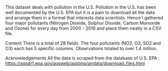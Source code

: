 This dataset deals with pollution in the U.S. Pollution in the U.S. has been well documented by the U.S. EPA but it is a pain to download all the data and arrange them in a format that interests data scientists. Hence I gathered four major pollutants (Nitrogen Dioxide, Sulphur Dioxide, Carbon Monoxide and Ozone) for every day from 2000 - 2016 and place them neatly in a CSV file.

Content
There is a total of 28 fields. The four pollutants (NO2, O3, SO2 and O3) each has 5 specific columns. Observations totaled to over 1.4 million.

Acknowledgements
All the data is scraped from the database of U.S. EPA : https://aqsdr1.epa.gov/aqsweb/aqstmp/airdata/download_files.html

